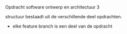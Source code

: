 Opdracht software ontwerp en architectuur 3

structuur bestaadt uit de verschillende deel opdrachten.
  - elke feature branch is een deel van de opdracht

